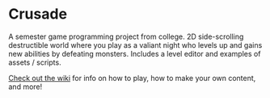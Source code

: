 # Crusade
A semester game programming project from college. 2D side-scrolling destructible world where you play as a valiant night who levels up and gains new abilities by defeating monsters. Includes a level editor and examples of assets / scripts.

[Check out the wiki](https://github.com/vdwtanner/Crusade/wiki) for info on how to play, how to make your own content, and more!
